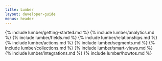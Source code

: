 ```yaml
---
title: Lumber
layout: developer-guide
menus: header
---
```


{% include lumber/getting-started.md %}
{% include lumber/analytics.md %}
{% include lumber/fields.md %}
{% include lumber/relationships.md %}
{% include lumber/actions.md %}
{% include lumber/segments.md %}
{% include lumber/collections.md %}
{% include lumber/smart-views.md %}
{% include lumber/integrations.md %}
{% include lumber/howtos.md %}

